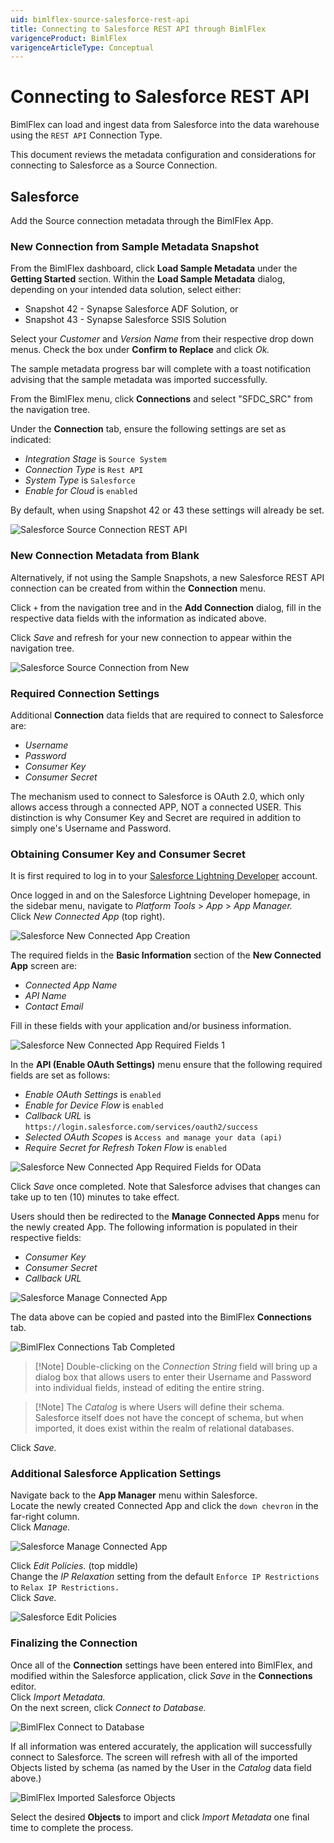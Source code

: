 ```yaml
---
uid: bimlflex-source-salesforce-rest-api
title: Connecting to Salesforce REST API through BimlFlex
varigenceProduct: BimlFlex
varigenceArticleType: Conceptual
---
```


# Connecting to Salesforce REST API

BimlFlex can load and ingest data from Salesforce into the data warehouse using the `REST API` Connection Type.

This document reviews the metadata configuration and considerations for connecting to Salesforce as a Source Connection.

## Salesforce

Add the Source connection metadata through the BimlFlex App.

### New Connection from Sample Metadata Snapshot

From the BimlFlex dashboard, click **Load Sample Metadata** under the **Getting Started** section.
Within the **Load Sample Metadata** dialog, depending on your intended data solution, select either:

- Snapshot 42 - Synapse Salesforce ADF Solution, or
- Snapshot 43 - Synapse Salesforce SSIS Solution

Select your *Customer* and *Version Name* from their respective drop down menus. 
Check the box under **Confirm to Replace** and click *Ok.*

The sample metadata progress bar will complete with a toast notification advising that the sample metadata was imported successfully.

From the BimlFlex menu, click **Connections** and select "SFDC_SRC" from the navigation tree.

Under the **Connection** tab, ensure the following settings are set as indicated:

- *Integration Stage* is `Source System`  
- *Connection Type* is `Rest API`  
- *System Type* is `Salesforce`  
- *Enable for Cloud* is `enabled`

By default, when using Snapshot 42 or 43 these settings will already be set.

![Salesforce Source Connection REST API](images/bfx-sfdc-rest-api-connection-sample.png "Salesforce Source Connection via Sample Metadata")

### New Connection Metadata from Blank

Alternatively, if not using the Sample Snapshots, a new Salesforce REST API connection can be created from within the **Connection** menu.

Click `+` from the navigation tree and in the **Add Connection** dialog, fill in the respective data fields with the information as indicated above.

Click *Save* and refresh for your new connection to appear within the navigation tree.

![Salesforce Source Connection from New](images/bfx-sfdc-rest-api-new-connection.png "Salesforce Source Connection from New")

### Required Connection Settings

Additional **Connection** data fields that are required to connect to Salesforce are:

- *Username*
- *Password*
- *Consumer Key*
- *Consumer Secret*

The mechanism used to connect to Salesforce is OAuth 2.0, which only allows access through a connected APP, NOT a connected USER.
This distinction is why Consumer Key and Secret are required in addition to simply one's Username and Password.

### Obtaining Consumer Key and Consumer Secret

It is first required to log in to your [Salesforce Lightning Developer](login.salesforce.com) account.

Once logged in and on the Salesforce Lightning Developer homepage, in the sidebar menu, navigate to *Platform Tools* > *App* > *App Manager.*  
Click *New Connected App* (top right).

![Salesforce New Connected App Creation](images/bfx-sfdc-new-connected-app.png "Salesforce New Connected App Creation")

The required fields in the **Basic Information** section of the **New Connected App** screen are:

- *Connected App Name*
- *API Name*
- *Contact Email*

Fill in these fields with your application and/or business information.

![Salesforce New Connected App Required Fields 1](images/bfx-sfdc-new-connected-app-required-fields.png "Required Fields 1")

In the **API (Enable OAuth Settings)** menu ensure that the following required fields are set as follows:

- *Enable OAuth Settings* is `enabled`
- *Enable for Device Flow* is `enabled`
- *Callback URL* is `https://login.salesforce.com/services/oauth2/success`
- *Selected OAuth Scopes* is `Access and manage your data (api)`
- *Require Secret for Refresh Token Flow* is `enabled`

![Salesforce New Connected App Required Fields for OData](images/bfx-sfdc-new-connected-app-oath-required-fields.png "Salesforce OAuth Required Fields")

Click *Save* once completed.
Note that Salesforce advises that changes can take up to ten (10) minutes to take effect.

Users should then be redirected to the **Manage Connected Apps** menu for the newly created App. 
The following information is populated in their respective fields:

- *Consumer Key*
- *Consumer Secret*
- *Callback URL*

![Salesforce Manage Connected App](images/bfx-sfdc-manage-connected-app.png "Salesforce Managed Connected App Menu")

The data above can be copied and pasted into the BimlFlex **Connections** tab.

![BimlFlex Connections Tab Completed](images/bfx-sfdc-completed-connection-field.png "BimlFlex Completed Connection Field")

>[!Note] Double-clicking on the *Connection String* field will bring up a dialog box that allows users to enter their Username and Password into individual fields, instead of editing the entire string.

>[!Note] The *Catalog* is where Users will define their schema. Salesforce itself does not have the concept of schema, but when imported, it does exist within the realm of relational databases.

Click *Save.*

### Additional Salesforce Application Settings

Navigate back to the **App Manager** menu within Salesforce.  
Locate the newly created Connected App and click the `down chevron` in the far-right column.  
Click *Manage.*

![Salesforce Manage Connected App](images/bfx-sfdc-app-manager-manage-app.png "Salesforce Manage Connected App")

Click *Edit Policies.* (top middle)  
Change the *IP Relaxation* setting from the default `Enforce IP Restrictions` to `Relax IP Restrictions.`  
Click *Save.*

![Salesforce Edit Policies](images/bfx-sfdc-edit-policies-ip-relaxation.png "Salesforce Edit Policies")

### Finalizing the Connection

Once all of the **Connection** settings have been entered into BimlFlex, and modified within the Salesforce application, click *Save* in the **Connections** editor.  
Click *Import Metadata.*  
On the next screen, click *Connect to Database.*

![BimlFlex Connect to Database](images/bfx-sfdc-connect-to-database.png "Connect to Database")

If all information was entered accurately, the application will successfully connect to Salesforce. The screen will refresh with all of the imported Objects listed by schema (as named by the User in the *Catalog* data field above.)

![BimlFlex Imported Salesforce Objects](images/bfx-sfdc-imported-objects-complete.png "BimlFlex Imported Salesforce Objects")

Select the desired **Objects** to import and click *Import Metadata* one final time to complete the process.